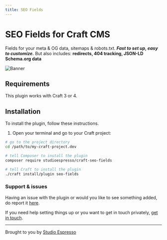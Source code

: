 ```yaml
---
title: SEO Fields
---
```

# SEO Fields for Craft CMS
Fields for your meta & OG data, sitemaps & robots.txt. _**Fast to set up, easy to customize.**_
But also includes: **redirects, 404 tracking, JSON-LD Schema.org data**

![Banner](./img/banner.png)

## Requirements
This plugin works with Craft 3 or 4.

## Installation
To install the plugin, follow these instructions.

1. Open your terminal and go to your Craft project:

```bash
# go to the project directory
cd /path/to/my-craft-project.dev

# tell Composer to install the plugin
composer require studioespresso/craft-seo-fields

# tell Craft to install the plugin
./craft install/plugin seo-fields
```

### Support & issues
Having an issue with the plugin or would you like to see something added, do report it [here](https://github.com/studioespresso/craft-seo-fields/issues/new). 

If you need help setting things up or you want to get in touch privately, [get in touch](mailto:jan@studioespresso.co). 

---

Brought to you by [Studio Espresso](https://studioespresso.co/)

